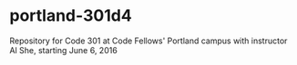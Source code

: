 # portland-301d4
Repository for Code 301 at Code Fellows' Portland campus with instructor Al She, starting June 6, 2016
